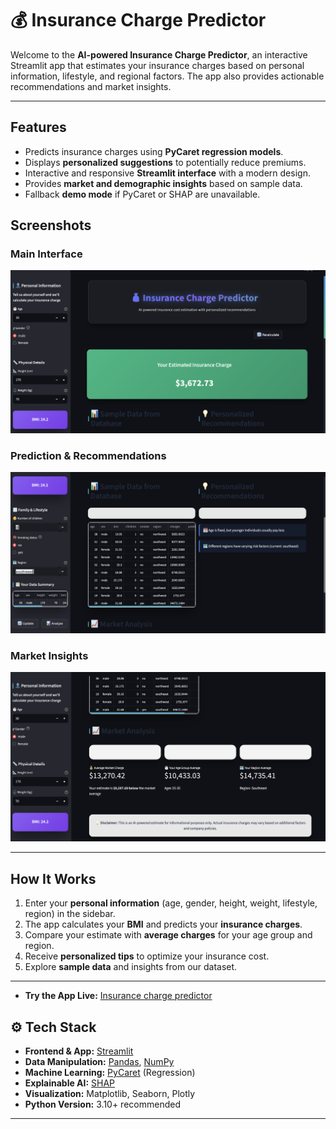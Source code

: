 # 💰 Insurance Charge Predictor

Welcome to the **AI-powered Insurance Charge Predictor**, an interactive Streamlit app that estimates your insurance charges based on personal information, lifestyle, and regional factors. The app also provides actionable recommendations and market insights.

---

## Features
- Predicts insurance charges using **PyCaret regression models**.
- Displays **personalized suggestions** to potentially reduce premiums.
- Interactive and responsive **Streamlit interface** with a modern design.
- Provides **market and demographic insights** based on sample data.
- Fallback **demo mode** if PyCaret or SHAP are unavailable.

## Screenshots

### Main Interface
![Main Interface](assets/icp0.png)

### Prediction & Recommendations
![Prediction Result](assets/icp1.png)

### Market Insights
![Market Insights](assets/icp2.png)

---

## How It Works

1. Enter your **personal information** (age, gender, height, weight, lifestyle, region) in the sidebar.  
2. The app calculates your **BMI** and predicts your **insurance charges**.  
3. Compare your estimate with **average charges** for your age group and region.  
4. Receive **personalized tips** to optimize your insurance cost.  
5. Explore **sample data** and insights from our dataset.

---

- **Try the App Live:** [Insurance charge predictor](https://insurancechargepredictorv1.streamlit.app)


## ⚙️ Tech Stack

- **Frontend & App:** [Streamlit](https://streamlit.io)  
- **Data Manipulation:** [Pandas](https://pandas.pydata.org/), [NumPy](https://numpy.org/)  
- **Machine Learning:** [PyCaret](https://pycaret.org/) (Regression)  
- **Explainable AI:** [SHAP](https://shap.readthedocs.io/)  
- **Visualization:** Matplotlib, Seaborn, Plotly  
- **Python Version:** 3.10+ recommended  

---

